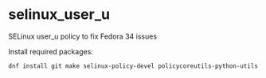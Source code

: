 <!--
SPDX-FileCopyrightText: 2021 Markus Linnala <markus.linnala@cybercom.com>

SPDX-License-Identifier: Apache-2.0
-->

# selinux_user_u
SELinux user_u policy to fix Fedora 34 issues

Install required packages:
```|sh
dnf install git make selinux-policy-devel policycoreutils-python-utils
```
